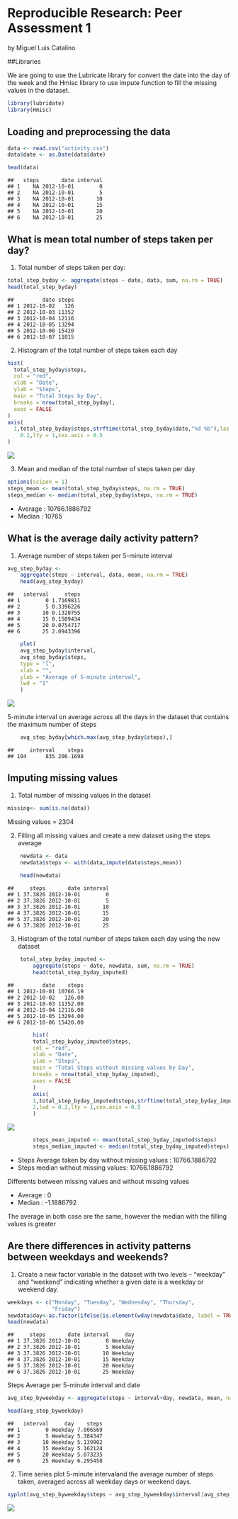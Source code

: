 # Reproducible Research: Peer Assessment 1
by Miguel Luis Catalino

##Libraries

We are going to use the Lubricate library for convert the date into the day of the week
and the Hmisc library to use impute function to fill the missing values in the dataset.

```r
library(lubridate)
library(Hmisc)
```

## Loading and preprocessing the data


```r
data <- read.csv("activity.csv")
data$date <- as.Date(data$date)

head(data)
```

```
##   steps       date interval
## 1    NA 2012-10-01        0
## 2    NA 2012-10-01        5
## 3    NA 2012-10-01       10
## 4    NA 2012-10-01       15
## 5    NA 2012-10-01       20
## 6    NA 2012-10-01       25
```


## What is mean total number of steps taken per day?

1. Total number of steps taken per day:


```r
total_step_byday <- aggregate(steps ~ date, data, sum, na.rm = TRUE)
head(total_step_byday)
```

```
##         date steps
## 1 2012-10-02   126
## 2 2012-10-03 11352
## 3 2012-10-04 12116
## 4 2012-10-05 13294
## 5 2012-10-06 15420
## 6 2012-10-07 11015
```

2. Histogram of the total number of steps taken each day


```r
hist(
  total_step_byday$steps,
  col = "red",
  xlab = "Date",
  ylab = "Steps",
  main = "Total Steps by Day",
  breaks = nrow(total_step_byday),
  axes = FALSE
)
axis(
  1,total_step_byday$steps,strftime(total_step_byday$date,"%d %b"),las = 2,lwd =
    0.2,lty = 1,cex.axis = 0.5
)
```

![](PA1_template_files/figure-html/unnamed-chunk-2-1.png) 

3. Mean and median of the total number of steps taken per day


```r
options(scipen = 1)
steps_mean <- mean(total_step_byday$steps, na.rm = TRUE)
steps_median <- median(total_step_byday$steps, na.rm = TRUE)
```
- Average : 10766.1886792
- Median : 10765


## What is the average daily activity pattern?

1. Average number of steps taken per 5-minute interval


```r
avg_step_byday <-
    aggregate(steps ~ interval, data, mean, na.rm = TRUE)
    head(avg_step_byday)
```

```
##   interval     steps
## 1        0 1.7169811
## 2        5 0.3396226
## 3       10 0.1320755
## 4       15 0.1509434
## 5       20 0.0754717
## 6       25 2.0943396
```

```r
    plot(
    avg_step_byday$interval,
    avg_step_byday$steps,
    type = "l",
    xlab = "",
    ylab = "Average of 5-minute interval",
    lwd = "1"
    )
```

![](PA1_template_files/figure-html/unnamed-chunk-4-1.png) 

5-minute interval on average across all the days in the dataset that contains the maximum number of steps

```r
    avg_step_byday[which.max(avg_step_byday$steps),]
```

```
##     interval    steps
## 104      835 206.1698
```


## Imputing missing values

1. Total number of missing values in the dataset

```r
missing<- sum(is.na(data))
```
Missing values = 2304

2. Filling all missing values and create a new dataset using the steps average

```r
    newdata <- data
    newdata$steps <- with(data,impute(data$steps,mean))
    
    head(newdata)
```

```
##     steps       date interval
## 1 37.3826 2012-10-01        0
## 2 37.3826 2012-10-01        5
## 3 37.3826 2012-10-01       10
## 4 37.3826 2012-10-01       15
## 5 37.3826 2012-10-01       20
## 6 37.3826 2012-10-01       25
```

3. Histogram  of the total number of steps taken each day using the new dataset

```r
    total_step_byday_imputed <-
        aggregate(steps ~ date, newdata, sum, na.rm = TRUE)
        head(total_step_byday_imputed)
```

```
##         date    steps
## 1 2012-10-01 10766.19
## 2 2012-10-02   126.00
## 3 2012-10-03 11352.00
## 4 2012-10-04 12116.00
## 5 2012-10-05 13294.00
## 6 2012-10-06 15420.00
```

```r
        hist(
        total_step_byday_imputed$steps,
        col = "red",
        xlab = "Date",
        ylab = "Steps",
        main = "Total Steps without missing values by Day",
        breaks = nrow(total_step_byday_imputed),
        axes = FALSE
        )
        axis(
        1,total_step_byday_imputed$steps,strftime(total_step_byday_imputed$date,"%d %b"),las =
        2,lwd = 0.2,lty = 1,cex.axis = 0.5
        )
```

![](PA1_template_files/figure-html/unnamed-chunk-8-1.png) 

```r
        steps_mean_imputed <- mean(total_step_byday_imputed$steps)
        steps_median_imputed <- median(total_step_byday_imputed$steps)
```
- Steps Average taken by day without missing values : 10766.1886792
- Steps median without missing values: 10766.1886792

Differents between missing values and without missing values  

- Average : 0  
- Median : -1.1886792

The average in both case are the same, however the median with the filling values is greater

## Are there differences in activity patterns between weekdays and weekends?

1. Create a new factor variable in the dataset with two levels – “weekday” and “weekend” indicating whether a given date is a weekday or weekend day.


```r
weekdays <- c("Monday", "Tuesday", "Wednesday", "Thursday", 
              "Friday")
newdata$day<-as.factor(ifelse(is.element(wday(newdata$date, label = TRUE, abbr = FALSE),weekdays), "Weekday", "Weekend"))
head(newdata)
```

```
##     steps       date interval     day
## 1 37.3826 2012-10-01        0 Weekday
## 2 37.3826 2012-10-01        5 Weekday
## 3 37.3826 2012-10-01       10 Weekday
## 4 37.3826 2012-10-01       15 Weekday
## 5 37.3826 2012-10-01       20 Weekday
## 6 37.3826 2012-10-01       25 Weekday
```

Steps Average per 5-minute interval and date

```r
avg_step_byweekday <- aggregate(steps ~ interval+day, newdata, mean, na.rm=TRUE)

head(avg_step_byweekday)
```

```
##   interval     day    steps
## 1        0 Weekday 7.006569
## 2        5 Weekday 5.384347
## 3       10 Weekday 5.139902
## 4       15 Weekday 5.162124
## 5       20 Weekday 5.073235
## 6       25 Weekday 6.295458
```
2. Time series plot 5-minute intervaland the average number of steps taken, averaged across all weekday days or weekend days.

```r
xyplot(avg_step_byweekday$steps ~ avg_step_byweekday$interval|avg_step_byweekday$day, main="Average Steps per Day by Interval",xlab="5-minute Interval", ylab="Number of Steps",layout=c(1,2), type="l")
```

![](PA1_template_files/figure-html/unnamed-chunk-11-1.png) 
